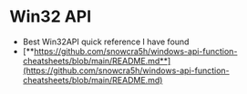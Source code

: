 # Win32 API

* Best Win32API quick reference I have found&#x20;
* [**https://github.com/snowcra5h/windows-api-function-cheatsheets/blob/main/README.md**](https://github.com/snowcra5h/windows-api-function-cheatsheets/blob/main/README.md)
